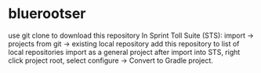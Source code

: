 # bluerootser
use git clone to download this repository
In Sprint Toll Suite (STS):
import -> projects from git -> existing local repository
add this repository to list of local repositories
import as a general project
after import into STS, right click project root, select configure -> Convert to Gradle project.
